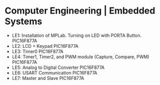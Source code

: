 # Computer Engineering | Embedded Systems
- LE1: Installation of MPLab. Turning on LED with PORTA Button. PIC16F877A
- LE2: LCD + Keypad PIC16F877A
- LE3: Timer0 PIC16F877A
- LE4: Timer1, Timer2, and PWM module (Capture, Compare, PWM) PIC16F877A
- LE5: Analog to Digital Converter PIC16F877A
- LE6: USART Communication PIC16F877A
- LE7: Master and Slave PIC16F877A